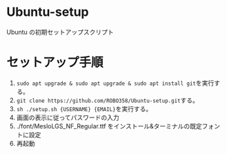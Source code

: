 # Ubuntu-setup

Ubuntu の初期セットアップスクリプト

# セットアップ手順

1. `sudo apt upgrade & sudo apt upgrade & sudo apt install git`を実行する。
1. `git clone https://github.com/ROBO358/Ubuntu-setup.git`する。
1. `sh ./setup.sh {USERNAME} {EMAIL}`を実行する。
1. 画面の表示に従ってパスワードの入力
1. ./font/MesloLGS_NF_Regular.ttf をインストール&ターミナルの既定フォントに設定
1. 再起動
